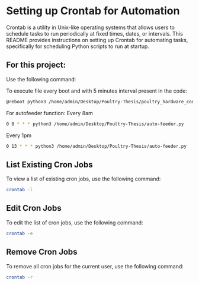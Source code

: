 # Setting up Crontab for Automation

Crontab is a utility in Unix-like operating systems that allows users to schedule tasks to run periodically at fixed times, dates, or intervals. This README provides instructions on setting up Crontab for automating tasks, specifically for scheduling Python scripts to run at startup.

## For this project:

Use the following command:

To execute file every boot and with 5 minutes interval present in the code:
```bash
@reboot python3 /home/admin/Desktop/Poultry-Thesis/poultry_hardware_controller.py
```

For autofeeder function:
Every 8am
```bash
0 8 * * * python3 /home/admin/Desktop/Poultry-Thesis/auto-feeder.py
```
Every 1pm
```bash
0 13 * * * python3 /home/admin/Desktop/Poultry-Thesis/auto-feeder.py
```

## List Existing Cron Jobs

To view a list of existing cron jobs, use the following command:

```bash
crontab -l
```

## Edit Cron Jobs

To edit the list of cron jobs, use the following command:

```bash
crontab -e
```

## Remove Cron Jobs

To remove all cron jobs for the current user, use the following command:

```bash
crontab -r
```
